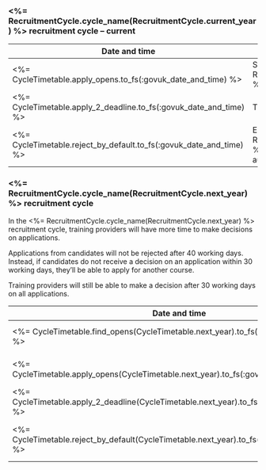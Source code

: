 ### <%= RecruitmentCycle.cycle_name(RecruitmentCycle.current_year) %> recruitment cycle – current
| **Date and time** | **What happens** |
| --- | --- |
| <%= CycleTimetable.apply_opens.to_fs(:govuk_date_and_time) %> | Start of <%= RecruitmentCycle.cycle_name(RecruitmentCycle.current_year) %> recruitment cycle. Candidates can apply for courses. |
| <%= CycleTimetable.apply_2_deadline.to_fs(:govuk_date_and_time) %> | The last day for all candidates to apply for courses. |
| <%= CycleTimetable.reject_by_default.to_fs(:govuk_date_and_time) %> | End of <%= RecruitmentCycle.cycle_name(RecruitmentCycle.current_year) %> recruitment cycle. Applications awaiting decisions are automatically rejected. |


### <%= RecruitmentCycle.cycle_name(RecruitmentCycle.next_year) %> recruitment cycle

In the <%= RecruitmentCycle.cycle_name(RecruitmentCycle.next_year) %> recruitment cycle, training providers will have more time to make decisions on applications.

Applications from candidates will not be rejected after 40 working days. Instead, if candidates do not receive a decision on an application within 30 working days, they’ll be able to apply for another course.

Training providers will still be able to make a decision after 30 working days on all applications.

| **Date and time** | **What happens** |
| --- | --- |
| <%= CycleTimetable.find_opens(CycleTimetable.next_year).to_fs(:govuk_date_and_time) %> | Candidates can find courses for the <%= RecruitmentCycle.cycle_name(RecruitmentCycle.next_year) %> recruitment cycle on GOV.UK. |
| <%= CycleTimetable.apply_opens(CycleTimetable.next_year).to_fs(:govuk_date_and_time) %> | Start of the <%= RecruitmentCycle.cycle_name(RecruitmentCycle.next_year) %> recruitment cycle. Candidates can apply for courses. |
| <%= CycleTimetable.apply_2_deadline(CycleTimetable.next_year).to_fs(:govuk_date_and_time) %> | The last day for all candidates to apply for courses. |
| <%= CycleTimetable.reject_by_default(CycleTimetable.next_year).to_fs(:govuk_date_and_time) %> | End of <%= RecruitmentCycle.cycle_name(RecruitmentCycle.next_year) %> recruitment cycle. Applications awaiting decisions are automatically rejected. |
